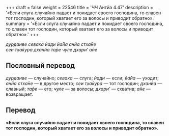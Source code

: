 +++
draft = false
weight = 22546
title = 'ЧЧ Антйа 4.47'
description = '«Если слуга случайно падает и покидает своего господина, то славен тот господин, который хватает его за волосы и приводит обратно».'
summary = '«Если слуга случайно падает и покидает своего господина, то славен тот господин, который хватает его за волосы и приводит обратно».'
+++

_дурдаиве севака йади йа̄йа анйа стха̄не  
сеи т̣ха̄кура дханйа та̄ре чуле дхари’ а̄не_

## Пословный перевод

_дурдаиве_ — случайно; _севака_ — слуга; _йади_ — если; _йа̄йа_ — уходит; _анйа_ _стха̄не_ — в другое место; _сеи_ _т̣ха̄кура_ — тот господин; _дханйа_ — славный; _та̄ре_ — его; _чуле_ — за волосы; _дхари’_ — схватив; _а̄не_ — возвращает.

## Перевод

**«Если слуга случайно падает и покидает своего господина, то славен тот господин, который хватает его за волосы и приводит обратно».**

